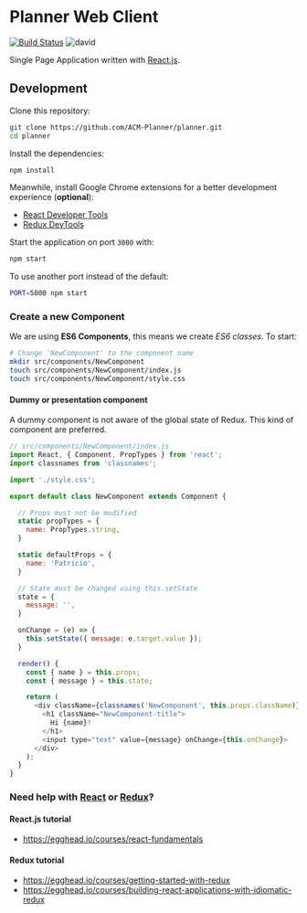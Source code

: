 # Planner Web Client

[![Build Status](https://travis-ci.org/ACM-Planner/planner.svg?branch=master)](https://travis-ci.org/ACM-Planner/planner) ![david](https://david-dm.org/ACM-Planner/planner.svg)

Single Page Application written with [React.js](https://facebook.github.io/react/).

## Development

Clone this repository:

```sh
git clone https://github.com/ACM-Planner/planner.git
cd planner
```

Install the dependencies:

```sh
npm install
```

Meanwhile, install Google Chrome extensions for a better development experience (**optional**):

* [React Developer Tools](https://chrome.google.com/webstore/detail/react-developer-tools/fmkadmapgofadopljbjfkapdkoienihi)
* [Redux DevTools](https://chrome.google.com/webstore/detail/redux-devtools/lmhkpmbekcpmknklioeibfkpmmfibljd)

Start the application on port `3000` with:

```sh
npm start
```

To use another port instead of the default:

```sh
PORT=5000 npm start
```

### Create a new Component

We are using **ES6 Components**, this means we create *ES6 classes*. To start:

```sh
# Change 'NewComponent' to the component name
mkdir src/components/NewComponent
touch src/components/NewComponent/index.js
touch src/components/NewComponent/style.css
```

#### Dummy or presentation component

A dummy component is not aware of the global state of Redux. This kind of component are preferred.

```js
// src/components/NewComponent/index.js
import React, { Component, PropTypes } from 'react';
import classnames from 'classnames';

import './style.css';

export default class NewComponent extends Component {

  // Props must not be modified
  static propTypes = {
    name: PropTypes.string,
  }

  static defaultProps = {
    name: 'Patricio',
  }

  // State must be changed using this.setState
  state = {
    message: '',
  }

  onChange = (e) => {
    this.setState({ message: e.target.value });
  }

  render() {
    const { name } = this.props;
    const { message } = this.state;

    return (
      <div className={classnames('NewComponent', this.props.className)} style={this.props.style}>
        <h1 className="NewComponent-title">
          Hi {name}!
        </h1>
        <input type="text" value={message} onChange={this.onChange}>
      </div>
    );
  }
}
```

### Need help with [React](https://facebook.github.io/react/) or [Redux](http://redux.js.org/index.html)?

#### React.js tutorial

* https://egghead.io/courses/react-fundamentals

#### Redux tutorial

* https://egghead.io/courses/getting-started-with-redux
* https://egghead.io/courses/building-react-applications-with-idiomatic-redux
